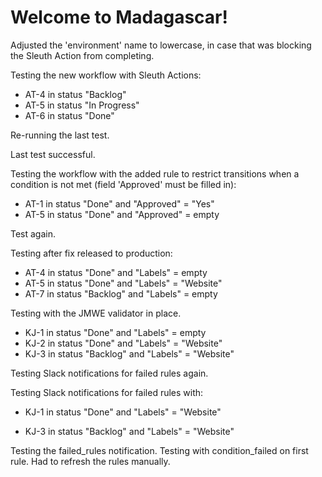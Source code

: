 # Welcome to Madagascar!

Adjusted the 'environment' name to lowercase, in case that was blocking the Sleuth Action from completing.

Testing the new workflow with Sleuth Actions:
- AT-4 in status "Backlog"
- AT-5 in status "In Progress"
- AT-6 in status "Done"

Re-running the last test.

Last test successful. 

Testing the workflow with the added rule to restrict transitions when a condition is not met (field 'Approved' must be filled in):
- AT-1 in status "Done" and "Approved" = "Yes"
- AT-5 in status "Done" and "Approved" = empty

Test again.

Testing after fix released to production:
- AT-4 in status "Done" and "Labels" = empty
- AT-5 in status "Done" and "Labels" = "Website"
- AT-7 in status "Backlog" and "Labels" = empty

Testing with the JMWE validator in place.
- KJ-1 in status "Done" and "Labels" = empty
- KJ-2 in status "Done" and "Labels" = "Website"
- KJ-3 in status "Backlog" and "Labels" = "Website"

Testing Slack notifications for failed rules again.

Testing Slack notifications for failed rules with:
- KJ-1 in status "Done" and "Labels" = "Website"

- KJ-3 in status "Backlog" and "Labels" = "Website"

Testing the failed_rules notification. Testing with condition_failed on first rule. Had to refresh the rules manually.
